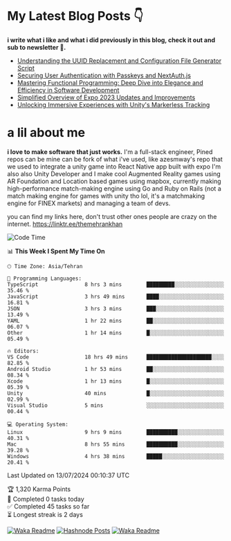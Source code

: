 # My Latest Blog Posts 👇
**i write what i like and what i did previously in this blog, check it out and sub to newsletter 🫡.**

<!-- HASHNODE_BLOG:START -->
- [Understanding the UUID Replacement and Configuration File Generator Script](https://themehrankhan.hashnode.dev/understanding-the-uuid-replacement-and-configuration-file-generator-script)
- [Securing User Authentication with Passkeys and NextAuth.js](https://themehrankhan.hashnode.dev/securing-user-authentication-with-passkeys-and-nextauthjs)
- [Mastering Functional Programming: Deep Dive into Elegance and Efficiency in Software Development](https://themehrankhan.hashnode.dev/mastering-functional-programming-deep-dive-into-elegance-and-efficiency-in-software-development)
- [Simplified Overview of Expo 2023 Updates and Improvements](https://themehrankhan.hashnode.dev/expo-2023-updates-and-features-summary)
- [Unlocking Immersive Experiences with Unity's Markerless Tracking](https://themehrankhan.hashnode.dev/unlocking-immersive-experiences-with-unitys-markerless-tracking)

<!-- HASHNODE_BLOG:END -->

# a lil about me
**i love to make  software that just works.**
I'm a full-stack engineer, Pined repos can be mine can be fork of what i've used, like azesmway's repo that we used to integrate a unity game into React Native app built with expo I'm also also Unity Developer and I make cool Augmented Reality games using AR Foundation and Location based games using mapbox, currently making high-performance match-making engine using Go and Ruby on Rails (not a match making engine for games with unity tho lol, it's a matchmaking engine for FINEX markets) and managing a team of devs.

you can find my links here, don't trust other ones people are crazy on the internet.
https://linktr.ee/themehrankhan

<!--START_SECTION:waka-->
![Code Time](http://img.shields.io/badge/Code%20Time-506%20hrs%2050%20mins-blue)

📊 **This Week I Spent My Time On** 

```text
🕑︎ Time Zone: Asia/Tehran

💬 Programming Languages: 
TypeScript               8 hrs 3 mins        █████████░░░░░░░░░░░░░░░░   35.46 % 
JavaScript               3 hrs 49 mins       ████░░░░░░░░░░░░░░░░░░░░░   16.81 % 
JSON                     3 hrs 3 mins        ███░░░░░░░░░░░░░░░░░░░░░░   13.49 % 
YAML                     1 hr 22 mins        ██░░░░░░░░░░░░░░░░░░░░░░░   06.07 % 
Other                    1 hr 14 mins        █░░░░░░░░░░░░░░░░░░░░░░░░   05.49 % 

🔥 Editors: 
VS Code                  18 hrs 49 mins      █████████████████████░░░░   82.85 % 
Android Studio           1 hr 53 mins        ██░░░░░░░░░░░░░░░░░░░░░░░   08.34 % 
Xcode                    1 hr 13 mins        █░░░░░░░░░░░░░░░░░░░░░░░░   05.39 % 
Unity                    40 mins             █░░░░░░░░░░░░░░░░░░░░░░░░   02.99 % 
Visual Studio            5 mins              ░░░░░░░░░░░░░░░░░░░░░░░░░   00.44 % 

💻 Operating System: 
Linux                    9 hrs 9 mins        ██████████░░░░░░░░░░░░░░░   40.31 % 
Mac                      8 hrs 55 mins       ██████████░░░░░░░░░░░░░░░   39.28 % 
Windows                  4 hrs 38 mins       █████░░░░░░░░░░░░░░░░░░░░   20.41 % 
```


 Last Updated on 13/07/2024 00:10:37 UTC
<!--END_SECTION:waka-->

<!-- TODO-IST:START -->
🏆  1,320 Karma Points           
🌸  Completed 0 tasks today           
✅  Completed 45 tasks so far           
⏳  Longest streak is 2 days
<!-- TODO-IST:END -->

[![Waka Readme](https://github.com/TheMehranKhan/themehrankhan/actions/workflows/main.yml/badge.svg)](https://github.com/TheMehranKhan/themehrankhan/actions/workflows/main.yml)
[![Hashnode Posts](https://github.com/TheMehranKhan/themehrankhan/actions/workflows/hashnode.yml/badge.svg)](https://github.com/TheMehranKhan/themehrankhan/actions/workflows/hashnode.yml)
[![Waka Readme](https://github.com/TheMehranKhan/themehrankhan/actions/workflows/waka.yml/badge.svg)](https://github.com/TheMehranKhan/themehrankhan/actions/workflows/waka.yml)
